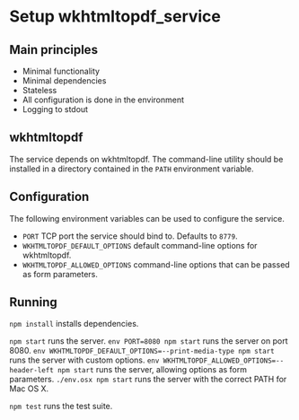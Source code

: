 Setup wkhtmltopdf_service
=========================

Main principles
---------------

* Minimal functionality
* Minimal dependencies
* Stateless
* All configuration is done in the environment
* Logging to stdout

wkhtmltopdf
-----------

The service depends on wkhtmltopdf. The command-line utility should be installed
in a directory contained in the `PATH` environment variable.

Configuration
-------------

The following environment variables can be used to configure the service.

* `PORT` TCP port the service should bind to. Defaults to `8779`.
* `WKHTMLTOPDF_DEFAULT_OPTIONS` default command-line options for wkhtmltopdf.
* `WKHTMLTOPDF_ALLOWED_OPTIONS` command-line options that can be passed as form parameters.

Running
-------

`npm install` installs dependencies.

`npm start` runs the server.
`env PORT=8080 npm start` runs the server on port 8080.
`env WKHTMLTOPDF_DEFAULT_OPTIONS=--print-media-type npm start` runs the server with custom options.
`env WKHTMLTOPDF_ALLOWED_OPTIONS=--header-left npm start` runs the server, allowing options as form parameters.
`./env.osx npm start` runs the server with the correct PATH for Mac OS X.

`npm test` runs the test suite.

